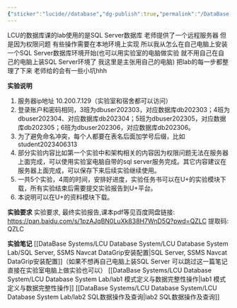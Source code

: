 ```yaml
---
{"sticker":"lucide//database","dg-publish":true,"permalink":"/DataBase Systems/LCU Database System/LCU Database System Lab/LCU Database System Lab/","dgPassFrontmatter":true,"noteIcon":"","created":"2025-04-09T13:35:44.736+08:00","updated":"2025-04-15T20:27:20.577+08:00"}
---
```


LCU的数据库课的lab使用的是SQL Server数据库
老师提供了一个远程服务器 但是因为权限问题 有些操作需要在本地环境上实现
所以我从怎么在自己电脑上安装一个SQL Server数据库环境开始(也可以用实验室的电脑做实验 就不用自己在自己的电脑上装SQL Server环境了 我这里是主张用自己的电脑) 把lab的每一步都整理了下来
老师给的会有一些小坑hhh

**实验说明**
1. 服务器ip地址   10.200.7.129（实验室和宿舍都可以访问）
2. 登录账户和密码相同，3班为dbuser202303，对应数据库db202303；4班为dbuser202304、对应数据库db202304；5班为dbuser202305，对应数据库db202305；6班为dbuser202306，对应数据库db202306。
3. 为了避免命名冲突，每个人都要在表名后面加学号后缀，比如student2023406313
4. 部分实验内容比如第一个实验中和架构相关的内容因为权限问题无法在服务器上面完成，可以使用实验室电脑自带的sql server服务完成。其它内容建议在服务器上面完成，可以保存下来后续实验继续使用。
5. 一共5个实验，4周的时间，安排好进度，实验任务书可以在U+的实验模块下载，所有实验结束后需要提交实验报告到U+平台。
6. 本说明可以在U+的资料模块下载。

**实验要求**
实验要求, 最终实验报告,课本pdf等见百度网盘链接:  https://pan.baidu.com/s/1pzAJqBN0LuXk838H7WnD5Q?pwd=QZLC 提取码: QZLC 

**实验笔记**
[[DataBase Systems/LCU Database System/LCU Database System Lab/SQL Server, SSMS Navcat DataGrip安装配置\|SQL Server, SSMS Navcat DataGrip安装配置]]（如果不想再自己电脑上装SQL Server 可以跳过这一篇笔记 直接在实验室电脑上做实验也可以）
[[DataBase Systems/LCU Database System/LCU Database System Lab/lab1 模式定义与数据完整性操作\|lab1 模式定义与数据完整性操作]]
[[DataBase Systems/LCU Database System/LCU Database System Lab/lab2 SQL数据操作及查询\|lab2 SQL数据操作及查询]]



